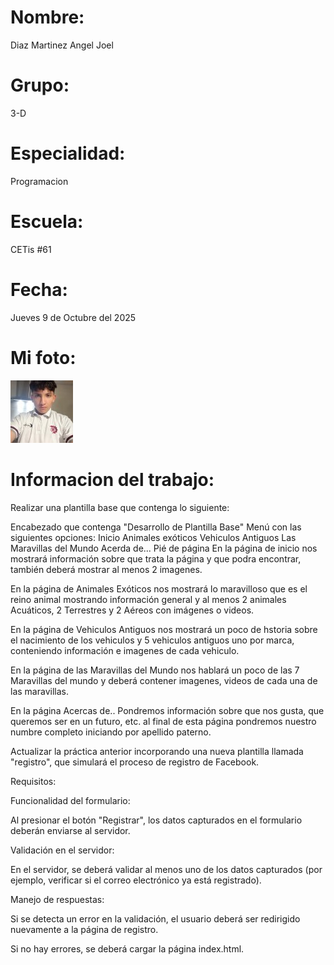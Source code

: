 # Nombre: 
Diaz Martinez Angel Joel
# Grupo: 
3-D
# Especialidad: 
Programacion
# Escuela: 
CETis #61
# Fecha: 
Jueves 9 de Octubre del 2025
# Mi foto: 
![Mi foto](f1.jpg)
# Informacion del trabajo: 
Realizar una plantilla base que contenga lo siguiente:

Encabezado que contenga "Desarrollo de Plantilla Base"
Menú con las siguientes opciones:
Inicio
Animales exóticos
Vehiculos Antiguos
Las Maravillas del Mundo
Acerda de...
Pié de página
En la página de inicio nos mostrará información sobre que trata la página y que podra encontrar, también deberá mostrar al menos 2 imagenes.

En la página de Animales Exóticos nos mostrará lo maravilloso que es el reino animal mostrando información general y al menos 2 animales Acuáticos, 2 Terrestres y  2 Aéreos con imágenes o videos.

En la página de Vehiculos Antiguos nos mostrará un poco de hstoria sobre el nacimiento de los vehiculos y 5 vehiculos antiguos uno por marca, conteniendo información e imagenes de cada vehiculo.

En la página de las Maravillas del Mundo nos hablará un poco de las 7 Maravillas del mundo y deberá contener imagenes, videos de cada una de las maravillas.

En la página Acercas de..  Pondremos información sobre que nos gusta, que queremos ser en un futuro, etc. al final de esta página pondremos nuestro numbre completo iniciando por apellido paterno.

Actualizar la práctica anterior incorporando una nueva plantilla llamada "registro", que simulará el proceso de registro de Facebook.

Requisitos:

Funcionalidad del formulario:

Al presionar el botón "Registrar", los datos capturados en el formulario deberán enviarse al servidor.

Validación en el servidor:

En el servidor, se deberá validar al menos uno de los datos capturados (por ejemplo, verificar si el correo electrónico ya está registrado).

Manejo de respuestas:

Si se detecta un error en la validación, el usuario deberá ser redirigido nuevamente a la página de registro.

Si no hay errores, se deberá cargar la página index.html.
